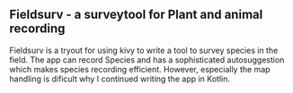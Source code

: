 ## Fieldsurv - a surveytool for Plant and animal recording

Fieldsurv is a tryout for using kivy to write a tool to survey species in the field. 
The app can record Species and has a sophisticated autosuggestion which makes species recording efficient. 
However, especially the map handling is dificult why I continued writing the app in Kotlin.
